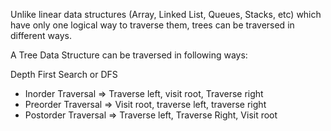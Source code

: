 Unlike linear data structures (Array, Linked List, Queues, Stacks, etc) which have only one logical way to traverse them, trees can be traversed in different ways. 

A Tree Data Structure can be traversed in following ways:

Depth First Search or DFS
-   Inorder Traversal => Traverse left, visit root, Traverse right  
-   Preorder Traversal => Visit root, traverse left, traverse right
-   Postorder Traversal => Traverse left, Traverse Right, Visit root
